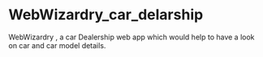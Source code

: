 # WebWizardry_car_delarship
WebWizardry , a car Dealership web app which would help to have a look on car and car model details.
